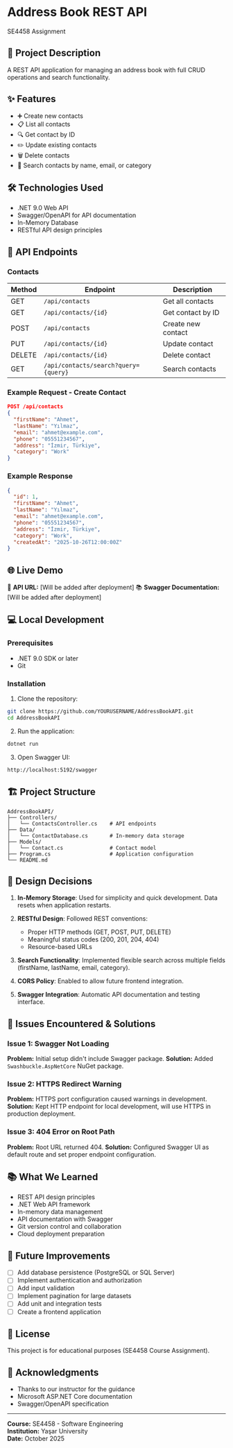 # Address Book REST API

SE4458 Assignment

## 📝 Project Description
A REST API application for managing an address book with full CRUD operations and search functionality.

## ✨ Features
- ➕ Create new contacts
- 📋 List all contacts
- 🔍 Get contact by ID
- ✏️ Update existing contacts
- 🗑️ Delete contacts
- 🔎 Search contacts by name, email, or category

## 🛠️ Technologies Used
- .NET 9.0 Web API
- Swagger/OpenAPI for API documentation
- In-Memory Database
- RESTful API design principles

## 📡 API Endpoints

### Contacts

| Method | Endpoint | Description |
|--------|----------|-------------|
| GET | `/api/contacts` | Get all contacts |
| GET | `/api/contacts/{id}` | Get contact by ID |
| POST | `/api/contacts` | Create new contact |
| PUT | `/api/contacts/{id}` | Update contact |
| DELETE | `/api/contacts/{id}` | Delete contact |
| GET | `/api/contacts/search?query={query}` | Search contacts |

### Example Request - Create Contact
```json
POST /api/contacts
{
  "firstName": "Ahmet",
  "lastName": "Yılmaz",
  "email": "ahmet@example.com",
  "phone": "05551234567",
  "address": "İzmir, Türkiye",
  "category": "Work"
}
```

### Example Response
```json
{
  "id": 1,
  "firstName": "Ahmet",
  "lastName": "Yılmaz",
  "email": "ahmet@example.com",
  "phone": "05551234567",
  "address": "İzmir, Türkiye",
  "category": "Work",
  "createdAt": "2025-10-26T12:00:00Z"
}
```

## 🌐 Live Demo
🔗 **API URL:** [Will be added after deployment]
📚 **Swagger Documentation:** [Will be added after deployment]

## 💻 Local Development

### Prerequisites
- .NET 9.0 SDK or later
- Git

### Installation

1. Clone the repository:
```bash
git clone https://github.com/YOURUSERNAME/AddressBookAPI.git
cd AddressBookAPI
```

2. Run the application:
```bash
dotnet run
```

3. Open Swagger UI:
```
http://localhost:5192/swagger
```

## 🏗️ Project Structure
```
AddressBookAPI/
├── Controllers/
│   └── ContactsController.cs    # API endpoints
├── Data/
│   └── ContactDatabase.cs       # In-memory data storage
├── Models/
│   └── Contact.cs               # Contact model
├── Program.cs                   # Application configuration
└── README.md
```

## 🎯 Design Decisions

1. **In-Memory Storage**: Used for simplicity and quick development. Data resets when application restarts.

2. **RESTful Design**: Followed REST conventions:
   - Proper HTTP methods (GET, POST, PUT, DELETE)
   - Meaningful status codes (200, 201, 204, 404)
   - Resource-based URLs

3. **Search Functionality**: Implemented flexible search across multiple fields (firstName, lastName, email, category).

4. **CORS Policy**: Enabled to allow future frontend integration.

5. **Swagger Integration**: Automatic API documentation and testing interface.

## 🐛 Issues Encountered & Solutions

### Issue 1: Swagger Not Loading
**Problem:** Initial setup didn't include Swagger package.
**Solution:** Added `Swashbuckle.AspNetCore` NuGet package.

### Issue 2: HTTPS Redirect Warning
**Problem:** HTTPS port configuration caused warnings in development.
**Solution:** Kept HTTP endpoint for local development, will use HTTPS in production deployment.

### Issue 3: 404 Error on Root Path
**Problem:** Root URL returned 404.
**Solution:** Configured Swagger UI as default route and set proper endpoint configuration.

## 📚 What We Learned

- REST API design principles
- .NET Web API framework
- In-memory data management
- API documentation with Swagger
- Git version control and collaboration
- Cloud deployment preparation

## 🚀 Future Improvements

- [ ] Add database persistence (PostgreSQL or SQL Server)
- [ ] Implement authentication and authorization
- [ ] Add input validation
- [ ] Implement pagination for large datasets
- [ ] Add unit and integration tests
- [ ] Create a frontend application

## 📄 License
This project is for educational purposes (SE4458 Course Assignment).

## 🙏 Acknowledgments
- Thanks to our instructor for the guidance
- Microsoft ASP.NET Core documentation
- Swagger/OpenAPI specification

---

**Course:** SE4458 - Software Engineering  
**Institution:** Yaşar University  
**Date:** October 2025
